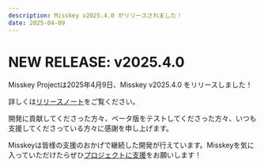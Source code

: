 ```yaml
---
description: Misskey v2025.4.0 がリリースされました！
date: 2025-04-09
---
```


# NEW RELEASE: v2025.4.0

Misskey Projectは2025年4月9日、Misskey v2025.4.0 をリリースしました！

詳しくは[リリースノート](/docs/releases/)をご覧ください。

開発に貢献してくださった方々、ベータ版をテストしてくださった方々、いつも支援してくださっている方々に感謝を申し上げます。

Misskeyは皆様の支援のおかげで継続した開発が行えています。Misskeyを気に入っていただけたらぜひ[プロジェクトに支援](/docs/donate/)をお願いします！
